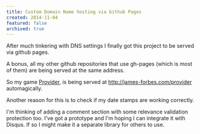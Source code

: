 ```yaml
---
title: Custom Domain Name hosting via Github Pages
created: 2014-11-04
featured: false
archived: true
---
```


After much tinkering with DNS settings I finally got this project to be served via github pages.

A bonus, all my other github repositories that use gh-pages (which is most of them) are being served at the same address.

So my game [Provider](provider), is being served at http://james-forbes.com/provider automagically.

Another reason for this is to check if my date stamps are working correctly.

I'm thinking of adding a comment section with some relevance validation protection too.  I've got a prototype and I'm hoping I can integrate it with Disqus.  If so I might make it a separate library for others to use.
